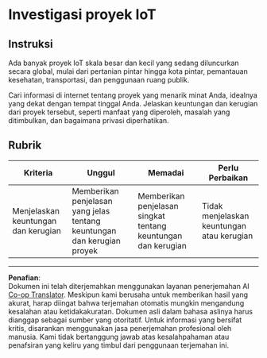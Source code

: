 <!--
CO_OP_TRANSLATOR_METADATA:
{
  "original_hash": "7ef1cec2d27b086032d46ab1958f3e99",
  "translation_date": "2025-08-28T00:39:04+00:00",
  "source_file": "1-getting-started/lessons/1-introduction-to-iot/assignment.md",
  "language_code": "id"
}
-->
# Investigasi proyek IoT

## Instruksi

Ada banyak proyek IoT skala besar dan kecil yang sedang diluncurkan secara global, mulai dari pertanian pintar hingga kota pintar, pemantauan kesehatan, transportasi, dan penggunaan ruang publik.

Cari informasi di internet tentang proyek yang menarik minat Anda, idealnya yang dekat dengan tempat tinggal Anda. Jelaskan keuntungan dan kerugian dari proyek tersebut, seperti manfaat yang diperoleh, masalah yang ditimbulkan, dan bagaimana privasi diperhatikan.

## Rubrik

| Kriteria | Unggul | Memadai | Perlu Perbaikan |
| -------- | ------- | -------- | ---------------- |
| Menjelaskan keuntungan dan kerugian | Memberikan penjelasan yang jelas tentang keuntungan dan kerugian proyek | Memberikan penjelasan singkat tentang keuntungan dan kerugian | Tidak menjelaskan keuntungan atau kerugian |

---

**Penafian**:  
Dokumen ini telah diterjemahkan menggunakan layanan penerjemahan AI [Co-op Translator](https://github.com/Azure/co-op-translator). Meskipun kami berusaha untuk memberikan hasil yang akurat, harap diingat bahwa terjemahan otomatis mungkin mengandung kesalahan atau ketidakakuratan. Dokumen asli dalam bahasa aslinya harus dianggap sebagai sumber yang otoritatif. Untuk informasi yang bersifat kritis, disarankan menggunakan jasa penerjemahan profesional oleh manusia. Kami tidak bertanggung jawab atas kesalahpahaman atau penafsiran yang keliru yang timbul dari penggunaan terjemahan ini.